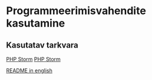 # Programmeerimisvahendite kasutamine
## Kasutatav tarkvara
[PHP Storm](https://www.jetbrains.com/phpstorm/?fromMenu)
[PHP Storm](https://www.jetbrains.com/phpstorm/?fromMenu)

[README in english](https://github.com/vhniii/pvk_vs18_2/blob/master/README.en.md)
